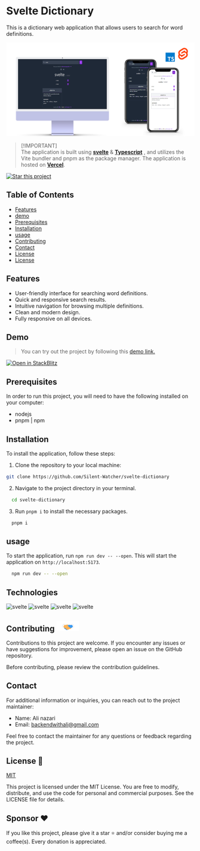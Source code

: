 # Svelte Dictionary
This is a dictionary web application that allows users to search for word definitions.

<!-- banner start -->
![svelte dictionary project](https://github.com/Silent-Watcher/svelte-dictionary/blob/master/.github/svelte-dictionary-banner.png)
<!-- banner end -->

> [!IMPORTANT]\
> The application is built using **[svelte](https://svelte.dev)** & **[Typescript](https://www.typescriptlang.org)** , and utilizes the Vite bundler and pnpm as the package manager. The application is hosted on **[Vercel](https://vercel.com)**.

[![Star this project](https://img.shields.io/badge/-⭐%20Star%20this%20project-yellow?style=for-the-badge)](https://github.com/Silent-Watcher/svelte-dictionary)

## Table of Contents

-   [Features](https://github.com/Silent-Watcher/svelte-dictionary#features)
-   [demo](https://github.com/Silent-Watcher/svelte-dictionary#demo)
-   [Prerequisites](https://github.com/Silent-Watcher/svelte-dictionary#Prerequisites)
-   [Installation](https://github.com/Silent-Watcher/svelte-dictionary#Installation)
-   [usage](https://github.com/Silent-Watcher/svelte-dictionary#usage)
-   [Contributing](https://github.com/Silent-Watcher/svelte-dictionary#Contributing)
-   [Contact](https://github.com/Silent-Watcher/svelte-dictionary#Contact)
-   [License](https://github.com/Silent-Watcher/svelte-dictionary#License)
-   [License](https://github.com/Silent-Watcher/svelte-dictionary#Sponsor)

## Features

-   User-friendly interface for searching word definitions.
-   Quick and responsive search results.
-   Intuitive navigation for browsing multiple definitions.
-   Clean and modern design.
-   Fully responsive on all devices.

## Demo 

> You can try out the project by following this [demo link.](https://dictionary-ten-rosy.vercel.app/)

[![Open in StackBlitz](https://developer.stackblitz.com/img/open_in_stackblitz.svg)](https://stackblitz.com/github/Silent-Watcher/svelte-dictionary)

## Prerequisites
In order to run this project, you will need to have the following installed on your computer:
- nodejs
- pnpm | npm

## Installation
To install the application, follow these steps:

1.  Clone the repository to your local machine:

 
```bash
git clone https://github.com/Silent-Watcher/svelte-dictionary
```

2. Navigate to the project directory in your terminal.

 
```bash
  cd svelte-dictionary
```
3. Run `pnpm i` to install the necessary packages.

 
```bash
  pnpm i
```

## usage

To start the application, run `npm run dev -- --open`. This will start the application on `http://localhost:5173`.

```bash
  npm run dev -- --open
```
## Technologies
![svelte](https://ziadoua.github.io/m3-Markdown-Badges/badges/Svelte/svelte2.svg)
![svelte](https://ziadoua.github.io/m3-Markdown-Badges/badges/TypeScript/typescript2.svg)
![svelte](https://ziadoua.github.io/m3-Markdown-Badges/badges/TailwindCSS/tailwindcss2.svg)
![svelte](https://ziadoua.github.io/m3-Markdown-Badges/badges/Vercel/vercel2.svg)

## Contributing  <img src="https://github.com/0xAbdulKhalid/0xAbdulKhalid/raw/main/assets/mdImages/handshake.gif" width ="60">

Contributions to this project are welcome. 
If you encounter any issues or have suggestions for improvement, please open an issue on the GitHub repository.

Before contributing, please review the contribution guidelines.

## Contact

For additional information or inquiries, you can reach out to the project maintainer:

- Name: Ali nazari
- Email: backendwithali@gmail.com

Feel free to contact the maintainer for any questions or feedback regarding the project.

## License 🔐

[MIT](https://choosealicense.com/licenses/mit/)

This project is licensed under the MIT License. You are free to modify, distribute, and use the code for personal and commercial purposes. See the LICENSE file for details.

## Sponsor ❤
If you like this project, please give it a star ⭐ and/or consider buying me a coffee(s). Every donation is appreciated.
